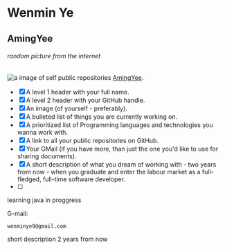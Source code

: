# Wenmin Ye
## AmingYee
###### random picture from the internet
![a image of self](https://img1.goodfon.ru/wallpaper/nbig/0/c4/devushka-povyazka-krov.jpg)
public repositories [AmingYee](https://github.com/AmingYee?tab=repositories).

- [x] A level 1 header with your full name.
- [x] A level 2 header with your GitHub handle.
- [x] An image (of yourself - preferably).
- [x] A bulleted list of things you are currently working on.
- [x] A prioritized list of Programming languages and technologies you wanna work with.
- [x] A link to all your public repositories on GitHub.
- [x] Your GMail (if you have more, than just the one you'd like to use for sharing documents).
- [x] A short description of what you dream of working with - two years from now - when you graduate and enter the labour market as a full-fledged, full-time software developer.
- [ ] 
learning java in proggress

G-mail:
```
wenminye9@gmail.com
```
short description 2 years from now
